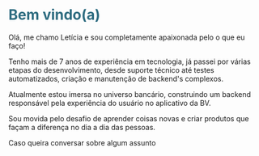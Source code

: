 <h1 style="color: #2e6c80;">Bem vindo(a)</h1>
<p>Olá, me chamo Letícia e sou completamente apaixonada pelo o que eu faço!</p>

<div>
  <p>Tenho mais de 7 anos de experiência em tecnologia, já passei por várias etapas do desenvolvimento, desde suporte técnico até testes automatizados, criação e manutenção de backend's complexos.</p>

  <p>Atualmente estou imersa no universo bancário, construindo um backend responsável pela experiência do usuário no aplicativo da BV.</p>

  <p>Sou movida pelo desafio de aprender coisas novas e criar produtos que façam a diferença no dia a dia das pessoas.</p>
</div>

<div>
	<p>
    Caso queira conversar sobre algum assunto 
    </p>
</div>
